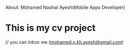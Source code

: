About:
Mohamed Nashat Ayesh(Mobile Apps Developer)
# This is my cv project
// you can inbox me (mohamed.n.kh.ayesh@gmail.com)
